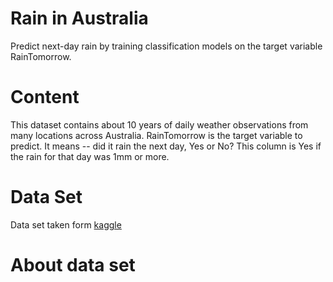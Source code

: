# Rain in Australia
Predict next-day rain by training classification models on the target variable RainTomorrow.

# Content
This dataset contains about 10 years of daily weather observations from many locations across Australia.
RainTomorrow is the target variable to predict. It means -- did it rain the next day, Yes or No? This column is Yes if the rain for that day was 1mm or more.

# Data Set
Data set taken form [kaggle ](https://www.kaggle.com/datasets/jsphyg/weather-dataset-rattle-package)

# About data set

